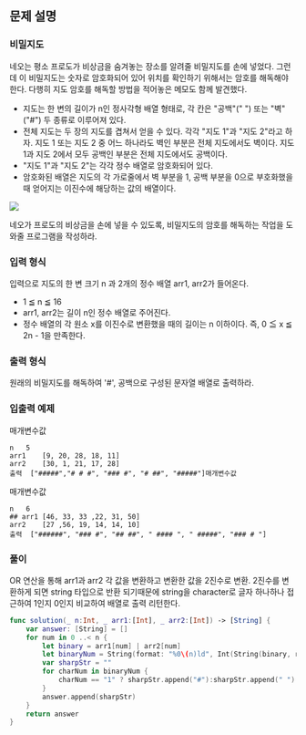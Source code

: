 ## 문제 설명

### 비밀지도
네오는 평소 프로도가 비상금을 숨겨놓는 장소를 알려줄 비밀지도를 손에 넣었다. 그런데 이 비밀지도는 숫자로 암호화되어 있어 위치를 확인하기 위해서는 암호를 해독해야 한다. 다행히 지도 암호를 해독할 방법을 적어놓은 메모도 함께 발견했다.

* 지도는 한 변의 길이가 n인 정사각형 배열 형태로, 각 칸은 "공백"(" ") 또는 "벽"("#") 두 종류로 이루어져 있다.
* 전체 지도는 두 장의 지도를 겹쳐서 얻을 수 있다. 각각 "지도 1"과 "지도 2"라고 하자. 지도 1 또는 지도 2 중 어느 하나라도 벽인 부분은 전체 지도에서도 벽이다. 지도 1과 지도 2에서 모두 공백인 부분은 전체 지도에서도 공백이다.
* "지도 1"과 "지도 2"는 각각 정수 배열로 암호화되어 있다.
* 암호화된 배열은 지도의 각 가로줄에서 벽 부분을 1, 공백 부분을 0으로 부호화했을 때 얻어지는 이진수에 해당하는 값의 배열이다.

<img src="https://img1.daumcdn.net/thumb/R1280x0/?scode=mtistory2&fname=https%3A%2F%2Fblog.kakaocdn.net%2Fdn%2FcXYAOk%2FbtrCIGSw7Dp%2FhSJtIknYmskV50kHNBgFL0%2Fimg.png">


네오가 프로도의 비상금을 손에 넣을 수 있도록, 비밀지도의 암호를 해독하는 작업을 도와줄 프로그램을 작성하라.

### 입력 형식
입력으로 지도의 한 변 크기 n 과 2개의 정수 배열 arr1, arr2가 들어온다.

* 1 ≦ n ≦ 16
* arr1, arr2는 길이 n인 정수 배열로 주어진다.
* 정수 배열의 각 원소 x를 이진수로 변환했을 때의 길이는 n 이하이다. 즉, 0 ≦ x ≦ 2n - 1을 만족한다.

### 출력 형식
원래의 비밀지도를 해독하여 '#', 공백으로 구성된 문자열 배열로 출력하라.

### 입출력 예제
매개변수값
```
n	5
arr1	[9, 20, 28, 18, 11]
arr2	[30, 1, 21, 17, 28]
출력	["#####","# # #", "### #", "# ##", "#####"]매개변수값
```

매개변수값
```
n	6
## arr1	[46, 33, 33 ,22, 31, 50]
arr2	[27 ,56, 19, 14, 14, 10]
출력	["######", "### #", "## ##", " #### ", " #####", "### # "]
```

### 풀이
OR 연산을 통해 arr1과 arr2 각 값을 변환하고
변환한 값을 2진수로 변환.
2진수를 변환하게 되면 string 타입으로 반환 되기때문에
string을 character로 글자 하나하나 접근하여 1인지 0인지 비교하여 배열로 출력 리턴한다.

```swift
func solution(_ n:Int, _ arr1:[Int], _ arr2:[Int]) -> [String] {
    var answer: [String] = []
    for num in 0 ..< n {
        let binary = arr1[num] | arr2[num]
        let binaryNum = String(format: "%0\(n)ld", Int(String(binary, radix: 2))!)
        var sharpStr = ""
        for charNum in binaryNum {
            charNum == "1" ? sharpStr.append("#"):sharpStr.append(" ")
        }
        answer.append(sharpStr)
    }
    return answer
}
 ```
